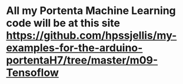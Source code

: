 # All my Portenta Machine Learning code will be at this site https://github.com/hpssjellis/my-examples-for-the-arduino-portentaH7/tree/master/m09-Tensoflow
